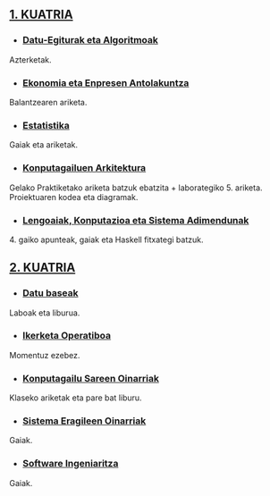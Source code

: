 ## [1. KUATRIA](https://github.com/anderra57/2maila/tree/master/1.%20KUATRI)
- ### [Datu-Egiturak eta Algoritmoak](https://github.com/anderra57/2maila/tree/master/1.%20KUATRI/DEA)
Azterketak.
- ### [Ekonomia eta Enpresen Antolakuntza](https://github.com/anderra57/2maila/tree/master/1.%20KUATRI/EKONO)
Balantzearen ariketa.
- ### [Estatistika](https://github.com/anderra57/2maila/tree/master/1.%20KUATRI/ESTADIS)
Gaiak eta ariketak.
- ### [Konputagailuen Arkitektura](https://github.com/anderra57/2maila/tree/master/1.%20KUATRI/KA)
Gelako Praktiketako ariketa batzuk ebatzita + laborategiko 5. ariketa. Proiektuaren kodea eta diagramak. 
- ### [Lengoaiak, Konputazioa eta Sistema Adimendunak](https://github.com/anderra57/2maila/tree/master/1.%20KUATRI/SDDO)
4\. gaiko apunteak, gaiak eta Haskell fitxategi batzuk.
## [2. KUATRIA](https://github.com/anderra57/2maila/tree/master/2.%20KUATRI/)
- ### [Datu baseak](https://github.com/anderra57/2maila/tree/master/2.%20KUATRI/DB)
Laboak eta liburua.
- ### [Ikerketa Operatiboa](https://github.com/anderra57/2maila/tree/master/2.%20KUATRI/IO)
Momentuz ezebez.
- ### [Konputagailu Sareen Oinarriak](https://github.com/anderra57/2maila/tree/master/2.%20KUATRI/KSO)
Klaseko ariketak eta pare bat liburu.
- ### [Sistema Eragileen Oinarriak](https://github.com/anderra57/2maila/tree/master/2.%20KUATRI/SEO)
 Gaiak.
- ### [Software Ingeniaritza](https://github.com/anderra57/2maila/tree/master/2.%20KUATRI/SI)
Gaiak.
